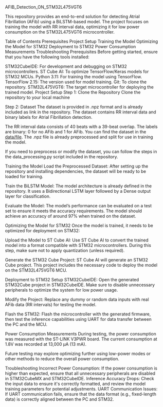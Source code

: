 AFIB_Detection_ON_STM32L475VGT6

This repository provides an end-to-end solution for detecting Atrial Fibrillation (AFib) using a BiLSTM-based model. The project focuses on training the model with RR interval data, optimizing it for low power consumption on the STM32L475VGT6 microcontroller.

Table of Contents
Prerequisites
Project Setup
Training the Model
Optimizing the Model for STM32
Deployment to STM32
Power Consumption Measurements
Troubleshooting
Prerequisites
Before getting started, ensure that you have the following tools installed:

STM32CubeIDE: For development and debugging on STM32 microcontrollers.
ST Cube AI: To optimize TensorFlow/Keras models for STM32 MCUs.
Python 3.11: For training the model using TensorFlow.
TensorFlow 2.15: The version used for model training.
Git: To clone the repository.
STM32L475VGT6: The target microcontroller for deploying the trained model.
Project Setup
Step 1: Clone the Repository
Clone the repository to your local machine

Step 2: Dataset
The dataset is provided in .npz format and is already included as link in the repository. The dataset contains RR interval data and binary labels for Atrial Fibrillation detection.

The RR interval data consists of 40 beats with a 39-beat overlap.
The labels are binary: 0 for no AFib and 1 for AFib.
You can find the dataset in the [data/file](https://drive.google.com/drive/folders/1qivNQRquVAQf1RDmAmEgMmdXacn2jTCA?usp=sharing). The .npz file is already preprocessed and split for use in training the model.

If you need to preprocess or modify the dataset, you can follow the steps in the data_processing.py script included in the repository.

Training the Model
Load the Preprocessed Dataset: After setting up the repository and installing dependencies, the dataset will be ready to be loaded for training.

Train the BiLSTM Model: The model architecture is already defined in the repository. It uses a Bidirectional LSTM layer followed by a Dense output layer for classification.

Evaluate the Model: The model’s performance can be evaluated on a test set to ensure it meets the accuracy requirements. The model should achieve an accuracy of around 97% when trained on the dataset.

Optimizing the Model for STM32
Once the model is trained, it needs to be optimized for deployment on STM32:

Upload the Model to ST Cube AI: Use ST Cube AI to convert the trained model into a format compatible with STM32 microcontrollers. During this step, make sure not to apply quantization (unless required).

Generate the STM32 Cube Project: ST Cube AI will generate an STM32 Cube project. This project includes the necessary code to deploy the model on the STM32L475VGT6 MCU.

Deployment to STM32
Setup STM32CubeIDE: Open the generated STM32Cube project in STM32CubeIDE. Make sure to disable unnecessary peripherals to optimize the system for low power usage.

Modify the Project: Replace any dummy or random data inputs with real AFib data (RR intervals) for testing the model.

Flash the STM32: Flash the microcontroller with the generated firmware, then test the inference capabilities using UART for data transfer between the PC and the MCU.

Power Consumption Measurements
During testing, the power consumption was measured with the ST-LINK V3PWR board. The current consumption at 1.8V was recorded at 13,000 μA (13 mA).

Future testing may explore optimizing further using low-power modes or other methods to reduce the overall power consumption.

Troubleshooting
Incorrect Power Consumption: If the power consumption is higher than expected, ensure that all unnecessary peripherals are disabled in STM32CubeMX and STM32CubeIDE.
Inference Accuracy Drops: Check the input data to ensure it's correctly formatted, and review the model training parameters for potential adjustments.
UART Communication Issues: If UART communication fails, ensure that the data format (e.g., fixed-length data) is correctly aligned between the PC and STM32.

